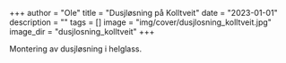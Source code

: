 +++
author = "Ole"
title = "Dusjløsning på Kolltveit"
date = "2023-01-01"
description = ""
tags = []
image = "img/cover/dusjlosning_kolltveit.jpg"
image_dir = "dusjlosning_kolltveit"
+++

Montering av dusjløsning i helglass.
